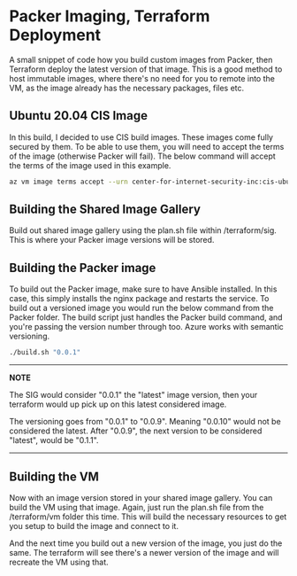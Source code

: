 # Packer Imaging, Terraform Deployment
A small snippet of code how you build custom images from Packer, then Terraform deploy the latest version of that image. This is a good method to host immutable images, where there's no need for you to remote into the VM, as the image already has the necessary packages, files etc. 

## Ubuntu 20.04 CIS Image
In this build, I decided to use CIS build images. These images come fully secured by them. To be able to use them, you will need to accept the terms of the image (otherwise Packer will fail). The below command will accept the terms of the image used in this example.

```bash
az vm image terms accept --urn center-for-internet-security-inc:cis-ubuntu-linux-2004-l1:cis-ubuntu2004-l1:1.0.3 --subscription {your-sub-id}
```

## Building the Shared Image Gallery
Build out shared image gallery using the plan.sh file within /terraform/sig. This is where your Packer image versions will be stored.

## Building the Packer image
To build out the Packer image, make sure to have Ansible installed. In this case, this simply installs the nginx package and restarts the service. To build out a versioned image you would run the below command from the Packer folder. The build script just handles the Packer build command, and you're passing the version number through too. Azure works with semantic versioning. 

```bash
./build.sh "0.0.1"
```
---
**NOTE**

The SIG would consider "0.0.1" the "latest" image version, then your terraform would up pick up on this latest considered image. 

The versioning goes from "0.0.1" to "0.0.9". Meaning "0.0.10" would not be considered the latest. After "0.0.9", the next version to be considered "latest", would be "0.1.1".  

---

## Building the VM

Now with an image version stored in your shared image gallery. You can build the VM using that image. Again, just run the plan.sh file from the /terraform/vm folder this time. This will build the necessary resources to get you setup to build the image and connect to it. 

And the next time you build out a new version of the image, you just do the same. The terraform will see there's a newer version of the image and will recreate the VM using that. 